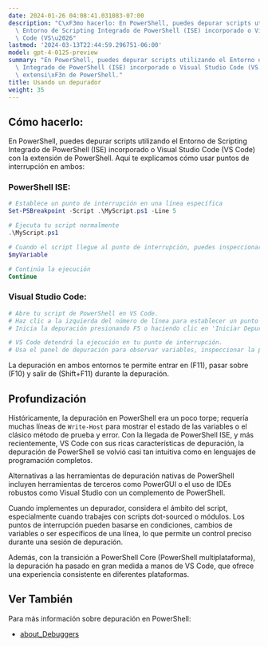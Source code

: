 ```yaml
---
date: 2024-01-26 04:08:41.031083-07:00
description: "C\xF3mo hacerlo: En PowerShell, puedes depurar scripts utilizando el\
  \ Entorno de Scripting Integrado de PowerShell (ISE) incorporado o Visual Studio\
  \ Code (VS\u2026"
lastmod: '2024-03-13T22:44:59.296751-06:00'
model: gpt-4-0125-preview
summary: "En PowerShell, puedes depurar scripts utilizando el Entorno de Scripting\
  \ Integrado de PowerShell (ISE) incorporado o Visual Studio Code (VS Code) con la\
  \ extensi\xF3n de PowerShell."
title: Usando un depurador
weight: 35
---
```


## Cómo hacerlo:
En PowerShell, puedes depurar scripts utilizando el Entorno de Scripting Integrado de PowerShell (ISE) incorporado o Visual Studio Code (VS Code) con la extensión de PowerShell. Aquí te explicamos cómo usar puntos de interrupción en ambos:

### PowerShell ISE:
```PowerShell
# Establece un punto de interrupción en una línea específica
Set-PSBreakpoint -Script .\MyScript.ps1 -Line 5

# Ejecuta tu script normalmente
.\MyScript.ps1

# Cuando el script llegue al punto de interrupción, puedes inspeccionar variables
$myVariable

# Continúa la ejecución
Continue
```

### Visual Studio Code:
```PowerShell
# Abre tu script de PowerShell en VS Code.
# Haz clic a la izquierda del número de línea para establecer un punto de interrupción.
# Inicia la depuración presionando F5 o haciendo clic en 'Iniciar Depuración'.

# VS Code detendrá la ejecución en tu punto de interrupción.
# Usa el panel de depuración para observar variables, inspeccionar la pila de llamadas y controlar el flujo.
```

La depuración en ambos entornos te permite entrar en (F11), pasar sobre (F10) y salir de (Shift+F11) durante la depuración.

## Profundización
Históricamente, la depuración en PowerShell era un poco torpe; requería muchas líneas de `Write-Host` para mostrar el estado de las variables o el clásico método de prueba y error. Con la llegada de PowerShell ISE, y más recientemente, VS Code con sus ricas características de depuración, la depuración de PowerShell se volvió casi tan intuitiva como en lenguajes de programación completos.

Alternativas a las herramientas de depuración nativas de PowerShell incluyen herramientas de terceros como PowerGUI o el uso de IDEs robustos como Visual Studio con un complemento de PowerShell.

Cuando implementes un depurador, considera el ámbito del script, especialmente cuando trabajes con scripts dot-sourced o módulos. Los puntos de interrupción pueden basarse en condiciones, cambios de variables o ser específicos de una línea, lo que permite un control preciso durante una sesión de depuración.

Además, con la transición a PowerShell Core (PowerShell multiplataforma), la depuración ha pasado en gran medida a manos de VS Code, que ofrece una experiencia consistente en diferentes plataformas.

## Ver También
Para más información sobre depuración en PowerShell:
- [about_Debuggers](https://docs.microsoft.com/en-us/powershell/module/microsoft.powershell.core/about/about_Debuggers)
